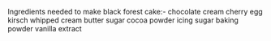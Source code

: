 Ingredients needed to make black forest cake:-
chocolate
cream
cherry 
egg
kirsch
whipped cream 
butter
sugar
cocoa powder
icing sugar 
baking powder 
vanilla extract 
